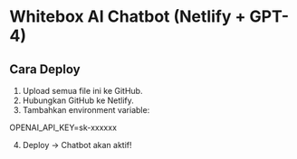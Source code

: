 # Whitebox AI Chatbot (Netlify + GPT-4)

## Cara Deploy

1. Upload semua file ini ke GitHub.
2. Hubungkan GitHub ke Netlify.
3. Tambahkan environment variable:

OPENAI_API_KEY=sk-xxxxxx

4. Deploy → Chatbot akan aktif!